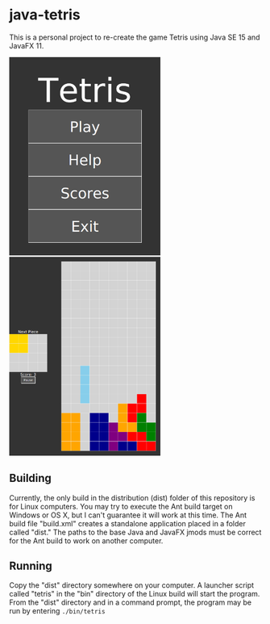 # java-tetris
This is a personal project to re-create the game Tetris using Java SE 15 and JavaFX 11.

<img src="https://github.com/Paul-Hemsworth/java-tetris/blob/master/images/tetris-start.png" alt="main app window" width="300px"></img>
<img src="https://github.com/Paul-Hemsworth/java-tetris/blob/master/images/tetris-game.png" alt="tetris game" width="300px"></img>

## Building
Currently, the only build in the distribution (dist) folder of this repository is for Linux computers.
You may try to execute the Ant build target on Windows or OS X, but I can't guarantee it will work at this time.
The Ant build file "build.xml" creates a standalone application placed in a folder called "dist." 
The paths to the base Java and JavaFX jmods must be correct for the Ant build to work on another computer.

## Running
Copy the "dist" directory somewhere on your computer. A launcher script called "tetris" in the "bin" directory of the Linux build will start the program.
From the "dist" directory and in a command prompt, the program may be run by entering `./bin/tetris`
